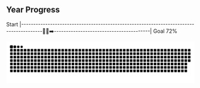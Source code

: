 ## Year Progress
Start |---------------------------------------------------------------------------------------🚴‍♂️➡️----------------------------------------| Goal 72%

![github-contribution-grid-snake](https://raw.githubusercontent.com/takumi12311123/takumi12311123/master/img/snake.svg) 
